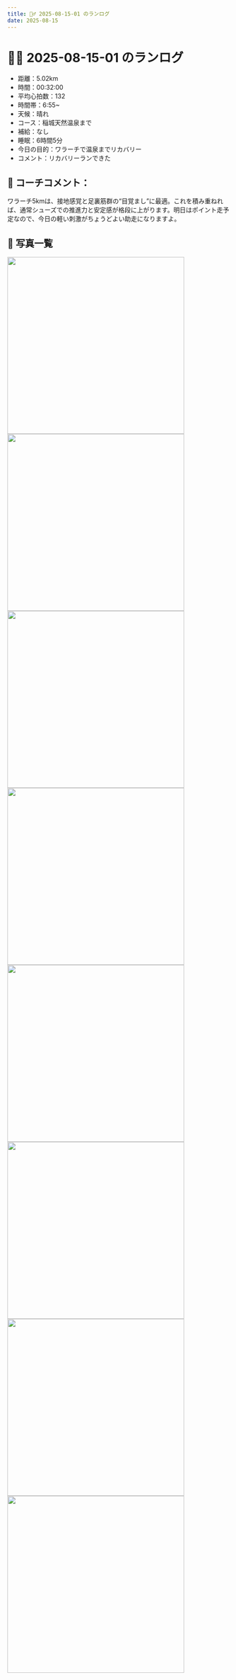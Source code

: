 ```yaml
---
title: 🏃‍♂️ 2025-08-15-01 のランログ
date: 2025-08-15
---
```


# 🏃‍♂️ 2025-08-15-01 のランログ

- 距離：5.02km
- 時間：00:32:00
- 平均心拍数：132
- 時間帯：6:55~
- 天候：晴れ
- コース：稲城天然温泉まで
- 補給：なし
- 睡眠：6時間5分
- 今日の目的：ワラーチで温泉までリカバリー
- コメント：リカバリーランできた

## 📝 コーチコメント：
ワラーチ5kmは、接地感覚と足裏筋群の“目覚まし”に最適。これを積み重ねれば、通常シューズでの推進力と安定感が格段に上がります。明日はポイント走予定なので、今日の軽い刺激がちょうどよい助走になりますよ。

## 📸 写真一覧
<img src="../images/2025-08-15-01/0F66A5B5-28DD-4FE3-89CF-9619460E15E5.JPG" width="400" />
<img src="../images/2025-08-15-01/IMG_5198.PNG" width="400" />
<img src="../images/2025-08-15-01/IMG_5199.PNG" width="400" />
<img src="../images/2025-08-15-01/IMG_5205.PNG" width="400" />
<img src="../images/2025-08-15-01/IMG_5206.PNG" width="400" />
<img src="../images/2025-08-15-01/IMG_5207.PNG" width="400" />
<img src="../images/2025-08-15-01/IMG_5208.PNG" width="400" />
<img src="../images/2025-08-15-01/IMG_5209.PNG" width="400" />
